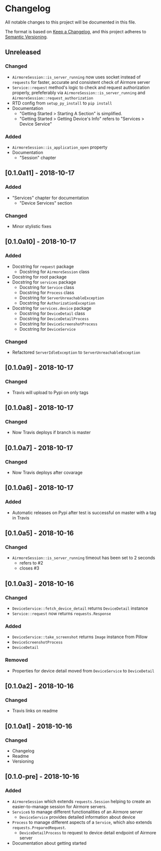 # Changelog
All notable changes to this project will be documented in this file.

The format is based on [Keep a Changelog](https://keepachangelog.com/en/1.0.0/),
and this project adheres to [Semantic Versioning](https://semver.org/spec/v2.0.0.html).

## Unreleased
### Changed
 - `AirmoreSession::is_server_running` now uses socket instead of `requests`
 for faster, accurate and consistent check of Airmore server
 - `Service::request` method's logic to check and request authorization
 properly, prefeferably via `AirmoreSession::is_server_running` and
 `AirmoreSession::request_authorization`
 - RTD config from `setup_py_install` to `pip install`
 - Documentation
   - "Getting Started > Starting A Section" is simplified.
   - "Getting Started > Getting Device's Info" refers to "Services > Device Service"

### Added
 - `AirmoreSession::is_application_open` property
 - Documentation
   - "Session" chapter

## [0.1.0a11] - 2018-10-17
### Added
 - "Services" chapter for documentation
   - "Device Services" section

### Changed
 - Minor stylistic fixes

## [0.1.0a10] - 2018-10-17
### Added
 - Docstring for `request` package
   - Docstring for `AirmoreSession` class
 - Docstring for root package
 - Docstring for `services` package
   - Docstring for `Service` class
   - Docstring for `Process` class
   - Docstring for `ServerUnreachableException`
   - Docstring for `AuthorizationException`
 - Docstring for `services.device` package
   - Docstring for `DeviceDetail` class
   - Docstring for `DeviceDetailProcess`
   - Docstring for `DeviceScreenshotProcess`
   - Docstring for `DeviceService`

### Changed
 - Refactored `ServerIdleException` to `ServerUnreachableException`

## [0.1.0a9] - 2018-10-17
### Changed
 - Travis will upload to Pypi on only tags

## [0.1.0a8] - 2018-10-17
### Changed
 - Now Travis deploys if branch is master

## [0.1.0a7] - 2018-10-17
### Changed
 - Now Travis deploys after covarage

## [0.1.0a6] - 2018-10-17
### Added
 - Automatic releases on Pypi after test is successful on master with a tag in Travis

## [0.1.0a5] - 2018-10-16
### Changed
 - `AirmoreSession::is_server_running` timeout has been set to 2 seconds
   - refers to #2
   - closes #3

## [0.1.0a3] - 2018-10-16
### Changed
 - `DeviceService::fetch_device_detail` returns `DeviceDetail` instance
 - `Service::request` now returns `requests.Response`

### Added
 - `DeviceService::take_screenshot` returns `Image` instance from Pillow
 - `DeviceScreenshotProcess`
 - `DeviceDetail`
 
### Removed
 - Properties for device detail moved from `DeviceService` to `DeviceDetail`

## [0.1.0a2] - 2018-10-16
### Changed
 - Travis links on readme

## [0.1.0a1] - 2018-10-16
### Changed
 - Changelog
 - Readme
 - Versioning

## [0.1.0-pre] - 2018-10-16
### Added
 - `AirmoreSession` which extends `requests.Session` helping to create an
 easier-to-manage session for Airmore servers.
 - `Service`s to manage different functionalities of an Airmore server
   - `DeviceService` provides detailed information about device
 - `Process` to manage different aspects of a `Service`, which also extends
 `requests.PreparedRequest`.
   - `DeviceDetailProcess` to request to device detail endpoint of Airmore server
 - Documentation about getting started
